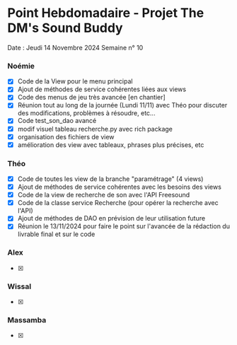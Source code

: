 # Point Hebdomadaire - Projet The DM's Sound Buddy


Date : Jeudi 14 Novembre 2024
Semaine n° 10


### Noémie

- [x] Code de la View pour le menu principal
- [x] Ajout de méthodes de service cohérentes liées aux views
- [x] Code des menus de jeu très avancée [en chantier]
- [x] Réunion tout au long de la journée (Lundi 11/11) avec Théo pour discuter des modifications, problèmes à résoudre, etc...
- [x] Code test_son_dao avancé
- [x] modif visuel tableau recherche.py avec rich package
- [x] organisation des fichiers de view
- [x] amélioration des view avec tableaux, phrases plus précises, etc

### Théo

- [x] Code de toutes les view de la branche "paramétrage" (4 views)
- [x] Ajout de méthodes de service cohérentes avec les besoins des views
- [x] Code de la view de recherche de son avec l'API Freesound
- [x] Code de la classe service Recherche (pour opérer la recherche avec l'API)
- [x] Ajout de méthodes de DAO en prévision de leur utilisation future
- [x] Réunion le 13/11/2024 pour faire le point sur l'avancée de la rédaction du livrable
      final et sur le code

### Alex

- [x]

### Wissal

- [x]

### Massamba

- [x]
